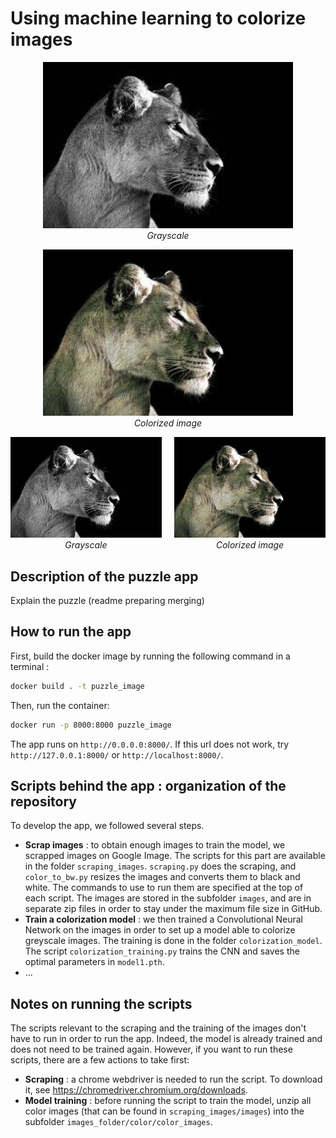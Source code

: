# Using machine learning to colorize images 


<p align="center">
  <img src="images_folder/image%20bank/keep/_1.jpg" alt="Image en noir et blanc" width = "400">
  <br>
  <em>Grayscale</em>
</p>

<p align="center">
  <img src="images_folder/image%20bank/results/1.jpg" alt="Image en couleurs" width = "400">
  <br>
  <em>Colorized image</em>
</p>



<div style="display: flex; justify-content: space-between; text-align: center;">
  <div style="flex-basis: 48%;">
    <img src="images_folder/image%20bank/keep/_1.jpg" alt="Image en noir et blanc">
    <br>
    <em>Grayscale</em>
  </div>
  <div style="flex-basis: 48%;">
    <img src="images_folder/image%20bank/results/1.jpg" alt="Image en couleurs">
    <br>
    <em>Colorized image</em>
  </div>
</div>


## Description of the puzzle app

Explain the puzzle (readme preparing merging)

## How to run the app
First, build the docker image by running the following command in a terminal :

```bash
docker build . -t puzzle_image
```

Then, run the container:

```bash
docker run -p 8000:8000 puzzle_image
```

The app runs on `http://0.0.0.0:8000/`. If this url does not work, try `http://127.0.0.1:8000/` or `http://localhost:8000/`.

## Scripts behind the app : organization of the repository
To develop the app, we followed several steps.
* **Scrap images** : to obtain enough images to train the model, we scrapped images on Google Image. The scripts for this part are available in the folder `scraping_images`. `scraping.py` does the scraping, and `color_to_bw.py` resizes the images and converts them to black and white. The commands to use to run them are specified at the top of each script. The images are stored in the subfolder `images`, and are in separate zip files in order to stay under the maximum file size in GitHub.
* **Train a colorization model** : we then trained a Convolutional Neural Network on the images in order to set up a model able to colorize greyscale images. The training is done in the folder `colorization_model`. The script `colorization_training.py` trains the CNN and saves the optimal parameters in `model1.pth`.
* ...

## Notes on running the scripts
The scripts relevant to the scraping and the training of the images don't have to run in order to run the app. Indeed, the model is already trained and does not need to be trained again. However, if you want to run these scripts, there are a few actions to take first:
* **Scraping** : a chrome webdriver is needed to run the script. To download it, see https://chromedriver.chromium.org/downloads.
* **Model training** : before running the script to train the model, unzip all color images (that can be found in `scraping_images/images`) into the subfolder `images_folder/color/color_images`.
